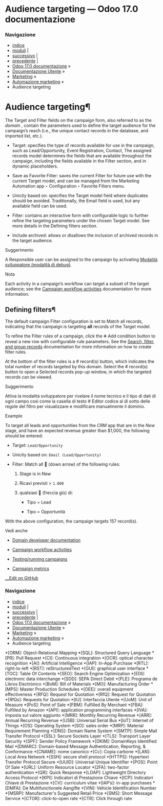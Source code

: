 # Audience targeting — Odoo 17.0 documentazione

### Navigazione

  * [indice](../../../genindex.html "Indice generale")
  * [moduli](../../../py-modindex.html "Indice del modulo Python") |
  * [successivo](workflow_activities.html "Campaign workflow activities") |
  * [precedente](../marketing_automation.html "Automazione marketing") |
  * [Odoo 17.0 documentazione](../../../index-2.html) »
  * [Documentazione Utente](../../../applications.html) »
  * [Marketing](../../marketing.html) »
  * [Automazione marketing](../marketing_automation.html) »
  * Audience targeting



# Audience targeting¶

The Target and Filter fields on the campaign form, also referred to as the _domain_ , contain the parameters used to define the target audience for the campaign’s reach (i.e., the unique contact records in the database, and imported list, etc.).

  * Target: specifies the type of records available for use in the campaign, such as Lead/Opportunity, Event Registration, Contact, The assigned records model determines the fields that are available throughout the campaign, including the fields available in the Filter section, and in dynamic placeholders.

  * Save as Favorite Filter: saves the current Filter for future use with the current Target model, and can be managed from the Marketing Automation app ‣ Configuration ‣ Favorite Filters menu.

  * Unicity based on: specifies the Target model field where duplicates should be avoided. Traditionally, the Email field is used, but any available field can be used.

  * Filter: contains an interactive form with configurable logic to further refine the targeting parameters under the chosen Target model. See more details in the Defining filters section.

  * Include archived: allows or disallows the inclusion of archived records in the target audience.




Suggerimento

A Responsible user can be assigned to the campaign by activating [Modalità sviluppatore (modalità di debug)](../../general/developer_mode.html#developer-mode).

Nota

Each activity in a campaign’s workflow can target a subset of the target audience; see the [Campaign workflow activities](workflow_activities.html) documentation for more information.

## Defining filters¶

The default campaign Filter configuration is set to Match all records, indicating that the campaign is targeting **all** records of the Target model.

To refine the Filter rules of a campaign, click the ➕ Add condition button to reveal a new row with configurable rule parameters. See the [Search, filter, and group records](../../essentials/search.html#search-custom-filters) documentation for more information on how to create filter rules.

At the bottom of the filter rules is a # record(s) button, which indicates the total number of records targeted by this domain. Select the # record(s) button to open a Selected records pop-up window, in which the targeted records can be viewed.

Suggerimento

Attiva la modalità sviluppatore per rivelare il nome tecnico e il tipo di dati di ogni campo così come la casella di testo # Editor codice al di sotto delle regole del filtro per visualizzare e modificare manualmente il dominio.

Example

To target all leads and opportunities from the _CRM_ app that are in the _New_ stage, and have an expected revenue greater than $1,000, the following should be entered:

  * Target: `Lead/Opportunity`

  * Unicity based on: `Email (Lead/Opportunity)`

  * Filter: Match all 🔽 (down arrow) of the following rules:

    1. Stage is in New

    2. Ricavi previsti > `1.000`

    3. qualsiasi 🔽 (freccia giù) di:

       * Tipo = Lead

       * Tipo = Opportunità




With the above configuration, the campaign targets 157 record(s).

Vedi anche

  * [Domain developer documentation](../../../developer/reference/backend/orm.html#reference-orm-domains)

  * [Campaign workflow activities](workflow_activities.html)

  * [Testing/running campaigns](testing_running.html)

  * [Campaign metrics](understanding_metrics.html)




[ __Edit on GitHub](https://github.com/odoo/documentation/edit/17.0/content/applications/marketing/marketing_automation/target_audience.rst)

### Navigazione

  * [indice](../../../genindex.html "Indice generale")
  * [moduli](../../../py-modindex.html "Indice del modulo Python") |
  * [successivo](workflow_activities.html "Campaign workflow activities") |
  * [precedente](../marketing_automation.html "Automazione marketing") |
  * [Odoo 17.0 documentazione](../../../index-2.html) »
  * [Documentazione Utente](../../../applications.html) »
  * [Marketing](../../marketing.html) »
  * [Automazione marketing](../marketing_automation.html) »
  * Audience targeting


  *[ORM]: Object-Relational Mapping
  *[SQL]: Structured Query Language
  *[PR]: Pull Request
  *[CI]: Continuous integration
  *[OCR]: optical character recognition
  *[AI]: Artificial Intelligence
  *[IAP]: In-App Purchase
  *[RTL]: right-to-left
  *[RST]: reStructuredText
  *[GUI]: graphical user interface
  *[TOC]: Table Of Contents
  *[SEO]: Search Engine Optimization
  *[EDI]: electronic data interchange
  *[SDD]: SEPA Direct Debit
  *[PLE]: Programa de Libros Electrónico
  *[BoM]: Bill of Materials
  *[MO]: Manufacturing Order
  *[MPS]: Master Production Schedules
  *[OEE]: overall equipment effectiveness
  *[RFQ]: Request for Quotation
  *[RfQ]: Request for Quotation
  *[RfQs]: Requests for Quotation
  *[IU]: Interfaccia Utente
  *[UoM]: Unit of Measure
  *[PoS]: Point of Sale
  *[FBM]: Fulfilled By Merchant
  *[FBA]: Fulfilled by Amazon
  *[API]: application programming interfaces
  *[IVA]: imposta sul valore aggiunto
  *[MRR]: Monthly Recurring Revenue
  *[ARR]: Annual Recurring Revenue
  *[USB]: Universal Serial Bus
  *[IoT]: Internet of Things
  *[OS]: Operating System
  *[SO]: sales order
  *[MRP]: Material Requirement Planning
  *[DNS]: Domain Name System
  *[SMTP]: Simple Mail Transfer Protocol
  *[SSL]: Secure Sockets Layer
  *[TLS]: Transport Layer Security
  *[SPF]: Sender Policy Framework
  *[DKIM]: DomainKeys Identified Mail
  *[DMARC]: Domain-based Message Authentication, Reporting, & Conformance
  *[CNAME]: nome canonico
  *[Cc]: Copia carbone
  *[LAN]: Local Area Network
  *[SSH]: secure shell protocol
  *[HTTPS]: Hypertext Transfer Protocol Secure
  *[UUID]: Universal Unique Identifier
  *[POS]: Point Of Sale
  *[URL]: Uniform Resource Locator
  *[2FA]: two-factor authentication
  *[QR]: Quick Response
  *[LDAP]: Lightweight Directory Access Protocol
  *[KPI]: Indicatori di Prestazione Chiave
  *[ICP]: Indicatori Chiave di Prestazione
  *[CV]: curriculum vitae
  *[IAP’s]: in-app purchases
  *[DMFA]: De Multifunctionele Aangifte
  *[VIN]: Vehicle Identification Number
  *[MSRP]: Manufacturer's Suggested Retail Price
  *[SMS]: Short Message Service
  *[CTOR]: click-to-open rate
  *[CTR]: Click through rate